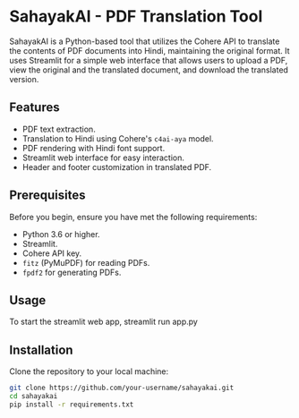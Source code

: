 # SahayakAI - PDF Translation Tool

SahayakAI is a Python-based tool that utilizes the Cohere API to translate the contents of PDF documents into Hindi, maintaining the original format. It uses Streamlit for a simple web interface that allows users to upload a PDF, view the original and the translated document, and download the translated version.

## Features

- PDF text extraction.
- Translation to Hindi using Cohere's `c4ai-aya` model.
- PDF rendering with Hindi font support.
- Streamlit web interface for easy interaction.
- Header and footer customization in translated PDF.

## Prerequisites

Before you begin, ensure you have met the following requirements:

- Python 3.6 or higher.
- Streamlit.
- Cohere API key.
- `fitz` (PyMuPDF) for reading PDFs.
- `fpdf2` for generating PDFs.

## Usage

To start the streamlit web app, 
streamlit run app.py

## Installation

Clone the repository to your local machine:

```bash
git clone https://github.com/your-username/sahayakai.git
cd sahayakai
pip install -r requirements.txt




